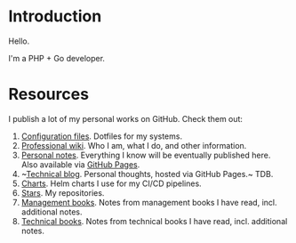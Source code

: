 # Introduction

Hello.

I'm a PHP + Go developer.

# Resources

I publish a lot of my personal works on GitHub. Check them out:

1. [Configuration files](https://github.com/ganiulis/dotfiles). Dotfiles for my systems.
2. [Professional wiki](https://github.com/ganiulis/ganiulis/wiki). Who I am, what I do, and other information.
3. [Personal notes](https://github.com/ganiulis/personal-notes). Everything I know will be eventually published here. Also available via [GitHub Pages](https://ganiulis.github.io/personal-notes/).
4. ~[Technical blog](https://ganiulis.github.io). Personal thoughts, hosted via GitHub Pages.~ TDB.
5. [Charts](https://github.com/ganiulis/charts). Helm charts I use for my CI/CD pipelines.
6. [Stars](https://github.com/ganiulis?tab=stars). My repositories.
7. [Management books](https://github.com/ganiulis/ganiulis/wiki/Management-Books). Notes from management books I have read, incl. additional notes.
7. [Technical books](https://github.com/ganiulis/ganiulis/wiki/Technical-Books). Notes from technical books I have read, incl. additional notes.
